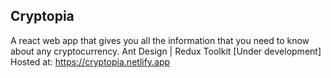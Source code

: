 ## Cryptopia

A react web app that gives you all the information that you need to know about any cryptocurrency. Ant Design | Redux Toolkit
[Under development]
Hosted at: https://cryptopia.netlify.app